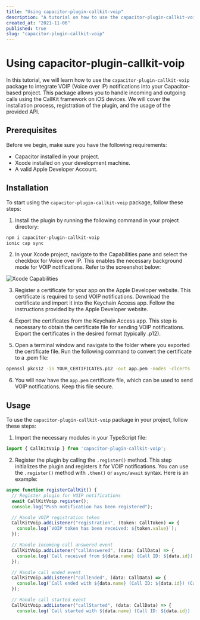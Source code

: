 ```yaml
---
title: "Using capacitor-plugin-callkit-voip"
description: "A tutorial on how to use the capacitor-plugin-callkit-voip package for integrating VOIP notifications in your Capacitor-based project."
created_at: "2021-11-06"
published: true
slug: "capacitor-plugin-callkit-voip"
---
```


# Using capacitor-plugin-callkit-voip

In this tutorial, we will learn how to use the `capacitor-plugin-callkit-voip` package to integrate VOIP (Voice over IP) notifications into your Capacitor-based project. This package allows you to handle incoming and outgoing calls using the CallKit framework on iOS devices. We will cover the installation process, registration of the plugin, and the usage of the provided API.

## Prerequisites

Before we begin, make sure you have the following requirements:

- Capacitor installed in your project.
- Xcode installed on your development machine.
- A valid Apple Developer Account.

## Installation

To start using the `capacitor-plugin-callkit-voip` package, follow these steps:

1. Install the plugin by running the following command in your project directory:

```bash
npm i capacitor-plugin-callkit-voip
ionic cap sync
```

2. In your Xcode project, navigate to the Capabilities pane and select the checkbox for Voice over IP. This enables the necessary background mode for VOIP notifications. Refer to the screenshot below:

![Xcode Capabilities](https://miro.medium.com/max/700/1*zVc9U601x_qUqweRKfsfow.png)

3. Register a certificate for your app on the Apple Developer website. This certificate is required to send VOIP notifications. Download the certificate and import it into the Keychain Access app. Follow the instructions provided by the Apple Developer website.

4. Export the certificates from the Keychain Access app. This step is necessary to obtain the certificate file for sending VOIP notifications. Export the certificates in the desired format (typically .p12).

5. Open a terminal window and navigate to the folder where you exported the certificate file. Run the following command to convert the certificate to a .pem file:

```bash
openssl pkcs12 -in YOUR_CERTIFICATES.p12 -out app.pem -nodes -clcerts
```

6. You will now have the `app.pem` certificate file, which can be used to send VOIP notifications. Keep this file secure.

## Usage

To use the `capacitor-plugin-callkit-voip` package in your project, follow these steps:

1. Import the necessary modules in your TypeScript file:

```typescript
import { CallKitVoip } from 'capacitor-plugin-callkit-voip';
```

2. Register the plugin by calling the `.register()` method. This step initializes the plugin and registers it for VOIP notifications. You can use the `.register()` method with `.then()` or `async/await` syntax. Here is an example:

```typescript
async function registerCallKit() {
  // Register plugin for VOIP notifications
  await CallKitVoip.register();
  console.log("Push notification has been registered");

  // Handle VOIP registration token
  CallKitVoip.addListener("registration", (token: CallToken) => {
    console.log(`VOIP token has been received: ${token.value}`);
  });

  // Handle incoming call answered event
  CallKitVoip.addListener("callAnswered", (data: CallData) => {
    console.log(`Call received from ${data.name} (Call ID: ${data.id}) (Call Type: ${data.media}) (Call Duration: ${data.duration})`);
  });

  // Handle call ended event
  CallKitVoip.addListener("callEnded", (data: CallData) => {
    console.log(`Call ended with ${data.name} (Call ID: ${data.id}) (Call Type: ${data.media}) (Call Duration: ${data.duration})`);
  });

  // Handle call started event
  CallKitVoip.addListener("callStarted", (data: CallData) => {
    console.log(`Call started with ${data.name} (Call ID: ${data.id}) (Call Type: ${data.media}) (Call Duration: ${data.duration})`);
 